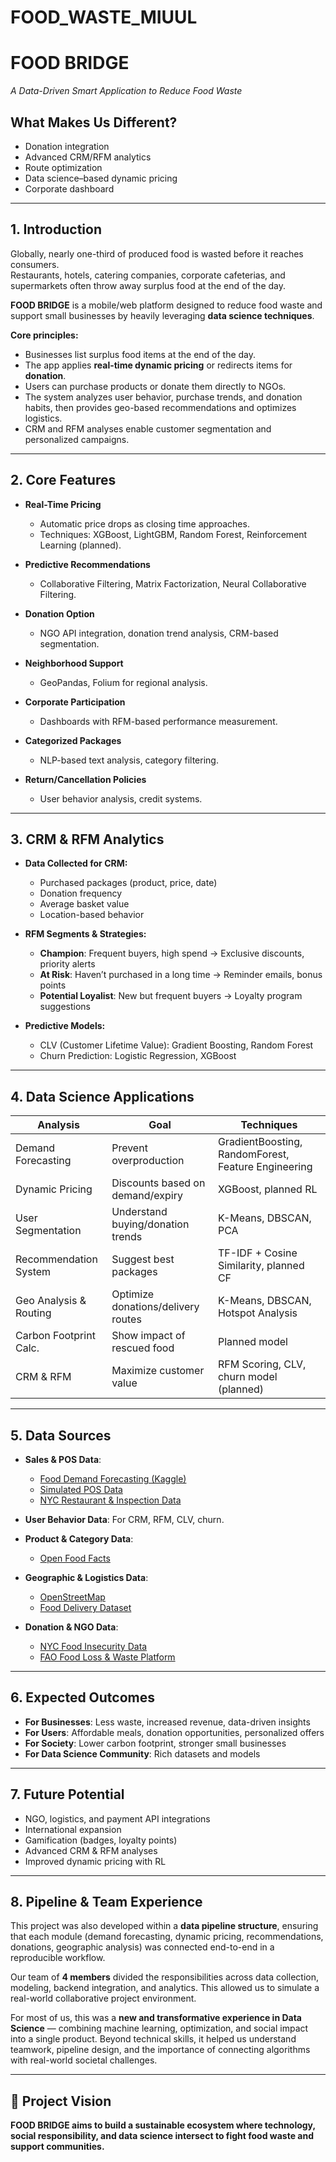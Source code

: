 # FOOD_WASTE_MIUUL
# FOOD BRIDGE  
*A Data-Driven Smart Application to Reduce Food Waste*  

## What Makes Us Different?  
- Donation integration  
- Advanced CRM/RFM analytics  
- Route optimization  
- Data science–based dynamic pricing  
- Corporate dashboard  

---

## 1. Introduction  
Globally, nearly one-third of produced food is wasted before it reaches consumers.  
Restaurants, hotels, catering companies, corporate cafeterias, and supermarkets often throw away surplus food at the end of the day.  

**FOOD BRIDGE** is a mobile/web platform designed to reduce food waste and support small businesses by heavily leveraging **data science techniques**.  

**Core principles:**  
- Businesses list surplus food items at the end of the day.  
- The app applies **real-time dynamic pricing** or redirects items for **donation**.  
- Users can purchase products or donate them directly to NGOs.  
- The system analyzes user behavior, purchase trends, and donation habits, then provides geo-based recommendations and optimizes logistics.  
- CRM and RFM analyses enable customer segmentation and personalized campaigns.  

---

## 2. Core Features  

- **Real-Time Pricing**  
  - Automatic price drops as closing time approaches.  
  - Techniques: XGBoost, LightGBM, Random Forest, Reinforcement Learning (planned).  

- **Predictive Recommendations**  
  - Collaborative Filtering, Matrix Factorization, Neural Collaborative Filtering.  

- **Donation Option**  
  - NGO API integration, donation trend analysis, CRM-based segmentation.  

- **Neighborhood Support**  
  - GeoPandas, Folium for regional analysis.  

- **Corporate Participation**  
  - Dashboards with RFM-based performance measurement.  

- **Categorized Packages**  
  - NLP-based text analysis, category filtering.  

- **Return/Cancellation Policies**  
  - User behavior analysis, credit systems.  

---

## 3. CRM & RFM Analytics  

- **Data Collected for CRM:**  
  - Purchased packages (product, price, date)  
  - Donation frequency  
  - Average basket value  
  - Location-based behavior  

- **RFM Segments & Strategies:**  
  - **Champion**: Frequent buyers, high spend → Exclusive discounts, priority alerts  
  - **At Risk**: Haven’t purchased in a long time → Reminder emails, bonus points  
  - **Potential Loyalist**: New but frequent buyers → Loyalty program suggestions  

- **Predictive Models:**  
  - CLV (Customer Lifetime Value): Gradient Boosting, Random Forest  
  - Churn Prediction: Logistic Regression, XGBoost  

---

## 4. Data Science Applications  

| Analysis               | Goal                               | Techniques |
|-------------------------|------------------------------------|------------|
| Demand Forecasting      | Prevent overproduction             | GradientBoosting, RandomForest, Feature Engineering |
| Dynamic Pricing         | Discounts based on demand/expiry   | XGBoost, planned RL |
| User Segmentation       | Understand buying/donation trends  | K-Means, DBSCAN, PCA |
| Recommendation System   | Suggest best packages              | TF-IDF + Cosine Similarity, planned CF |
| Geo Analysis & Routing  | Optimize donations/delivery routes | K-Means, DBSCAN, Hotspot Analysis |
| Carbon Footprint Calc.  | Show impact of rescued food        | Planned model |
| CRM & RFM               | Maximize customer value            | RFM Scoring, CLV, churn model (planned) |  

---

## 5. Data Sources  

- **Sales & POS Data**:  
  - [Food Demand Forecasting (Kaggle)](https://www.kaggle.com/datasets/kannanaikkal/food-demand-forecasting)  
  - [Simulated POS Data](https://www.kaggle.com/datasets/ganeshabbitota/pos-data-simulated-restaurant-data)  
  - [NYC Restaurant & Inspection Data](https://github.com/rspiro9/NYC-Restaurant-Yelp-and-Inspection-Analysis/blob/main/data.pickle)  

- **User Behavior Data**: For CRM, RFM, CLV, churn.  

- **Product & Category Data**:  
  - [Open Food Facts](https://world.openfoodfacts.org/data)  

- **Geographic & Logistics Data**:  
  - [OpenStreetMap](https://www.openstreetmap.org)  
  - [Food Delivery Dataset](https://www.kaggle.com/datasets/ahsan81/food-ordering-and-delivery-app-dataset)  

- **Donation & NGO Data**:  
  - [NYC Food Insecurity Data](https://github.com/NewYorkCityCouncil/food_insecurity/blob/main/data/input/EFAP_pdf_11_4_24.csv)  
  - [FAO Food Loss & Waste Platform](https://www.fao.org/platform-food-loss-waste/flw-data/en/)  

---

## 6. Expected Outcomes  

- **For Businesses**: Less waste, increased revenue, data-driven insights  
- **For Users**: Affordable meals, donation opportunities, personalized offers  
- **For Society**: Lower carbon footprint, stronger small businesses  
- **For Data Science Community**: Rich datasets and models  

---

## 7. Future Potential  

- NGO, logistics, and payment API integrations  
- International expansion  
- Gamification (badges, loyalty points)  
- Advanced CRM & RFM analyses  
- Improved dynamic pricing with RL  

---

## 8. Pipeline & Team Experience  

This project was also developed within a **data pipeline structure**, ensuring that each module (demand forecasting, dynamic pricing, recommendations, donations, geographic analysis) was connected end-to-end in a reproducible workflow.  

Our team of **4 members** divided the responsibilities across data collection, modeling, backend integration, and analytics. This allowed us to simulate a real-world collaborative project environment.  

For most of us, this was a **new and transformative experience in Data Science** — combining machine learning, optimization, and social impact into a single product. Beyond technical skills, it helped us understand teamwork, pipeline design, and the importance of connecting algorithms with real-world societal challenges.  


---


## 📌 Project Vision  
**FOOD BRIDGE aims to build a sustainable ecosystem where technology, social responsibility, and data science intersect to fight food waste and support communities.**
